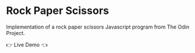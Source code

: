 # Rock Paper Scissors

Implementation of a rock paper scissors Javascript program from The Odin Project.

:point_right:  Live Demo  :point_left:
